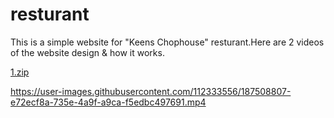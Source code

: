 # resturant

This is a simple website for "Keens Chophouse" resturant.Here are 2 videos of the website design & how it works.

[1.zip](https://github.com/Raha-CA/resturant/files/9455337/1.zip)


https://user-images.githubusercontent.com/112333556/187508807-e72ecf8a-735e-4a9f-a9ca-f5edbc497691.mp4

